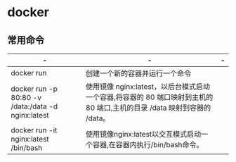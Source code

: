 # docker

## 常用命令

|-|-|-|
|-|-|-|
|docker run|创建一个新的容器并运行一个命令|
|docker run -p 80:80 -v /data:/data -d nginx:latest|使用镜像 nginx:latest，以后台模式启动一个容器,将容器的 80 端口映射到主机的 80 端口,主机的目录 /data 映射到容器的 /data。|
|docker run -it nginx:latest /bin/bash|使用镜像nginx:latest以交互模式启动一个容器,在容器内执行/bin/bash命令。
